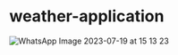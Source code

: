 # weather-application
 
![WhatsApp Image 2023-07-19 at 15 13 23](https://github.com/B00rges/weather-application/assets/123204710/14756904-04c2-4192-855d-28cb02d2c6a7)
